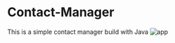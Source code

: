 # Contact-Manager
This is a simple contact manager build with Java
![app](https://github.com/DameenPerera/Contact-Manager/assets/171906128/af5110f5-18ec-4a25-bf45-e4aed50eae24)
